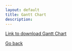 ```yaml
---
layout: default
title: Gantt Chart
description:
---
```

[Link to download Gantt Chart](./GanttChart_team34.xlsx)

[Go back](./)
